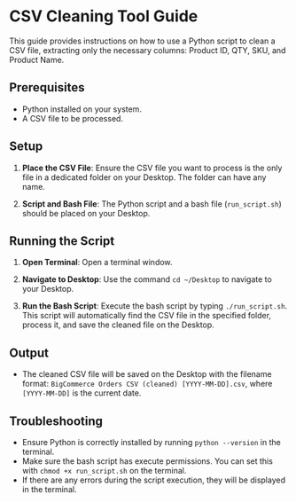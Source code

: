 # CSV Cleaning Tool Guide

This guide provides instructions on how to use a Python script to clean a CSV file, extracting only the necessary columns: Product ID, QTY, SKU, and Product Name.

## Prerequisites

- Python installed on your system.
- A CSV file to be processed.

## Setup

1. **Place the CSV File**: 
   Ensure the CSV file you want to process is the only file in a dedicated folder on your Desktop. The folder can have any name.

2. **Script and Bash File**: 
   The Python script and a bash file (`run_script.sh`) should be placed on your Desktop.

## Running the Script

1. **Open Terminal**: 
   Open a terminal window.

2. **Navigate to Desktop**: 
   Use the command `cd ~/Desktop` to navigate to your Desktop.

3. **Run the Bash Script**: 
   Execute the bash script by typing `./run_script.sh`. This script will automatically find the CSV file in the specified folder, process it, and save the cleaned file on the Desktop.

## Output

- The cleaned CSV file will be saved on the Desktop with the filename format: `BigCommerce Orders CSV (cleaned) [YYYY-MM-DD].csv`, where `[YYYY-MM-DD]` is the current date.

## Troubleshooting

- Ensure Python is correctly installed by running `python --version` in the terminal.
- Make sure the bash script has execute permissions. You can set this with `chmod +x run_script.sh` on the terminal.
- If there are any errors during the script execution, they will be displayed in the terminal.
